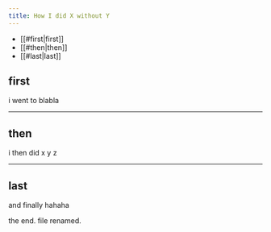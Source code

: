 ```yaml
---
title: How I did X without Y
---
```

- [[#first|first]]
- [[#then|then]]
- [[#last|last]]

## first

i went to blabla

---

## then

i then did x y z

---

## last

and finally hahaha

the end.
file renamed.